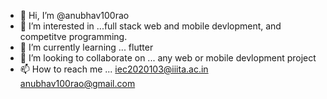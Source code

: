- 👋 Hi, I’m @anubhav100rao
- 👀 I’m interested in ...full stack web and mobile devlopment, and competitve programming.
- 🌱 I’m currently learning ... flutter
- 💞️ I’m looking to collaborate on ... any web or mobile devlopment project
- 📫 How to reach me ... iec2020103@iiita.ac.in  anubhav100rao@gmail.com

<!---
anubhav100rao/anubhav100rao is a ✨ special ✨ repository because its `README.md` (this file) appears on your GitHub profile.
You can click the Preview link to take a look at your changes.
--->

